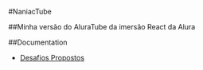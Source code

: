 #NaniacTube

##Minha versão do AluraTube da imersão React da Alura

##Documentation

- [Desafios Propostos][]

[desafios propostos]: ./docs/challenges.md
